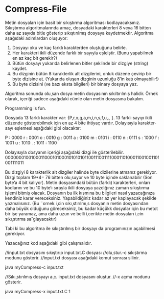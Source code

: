 # Compress-File

Metin dosyaları için basit bir sıkıştırma algoritması kodlayacaksınız. Sıkıştırma algoritmalarında amaç, dosyadaki karakterleri 8 veya 16 bitten daha az sayıda bitle gösterip sıkıştırılmış dosyaya kaydetmektir. Algoritma aşağıdaki adımlardan oluşuyor: 

1. Dosyayı oku ve kaç farklı karakterden oluştuğunu belirle. 
2. Her karakteri ikili düzende farklı bir sayıyla eşlelştir. (Bunu yapabilmek en az kaç bit gerekir?) 
3. Bütün dosyayı yukarıda belirlenen bitler şeklinde bir dizgiye (string) kaydet. 
4. Bu dizginin bütün 8 karakterlik alt dizgilerini, onluk düzene çevirip bir byte dizisine at. (Yukarıda oluşan dizginin uzunluğu 8’in katı olmayabilir!) 
5. Bu byte dizisini (ve bazı eksta bilgileri) bir binary dosyaya yaz. 

Algoritma sonunda olu¸san dosya metin dosyasının sıkıltırılmış halidir. Örnek olarak, içeriği sadece aşağıdaki cümle olan metin dosyasına bakalım. 

Programming is fun. 

Dosyada 13 farklı karakter var: {P,r,o,g,a,m,i,n,s,f,u,., }. 13 farklı sayıyı ikili düzende gösterebilmek için en az 4 bite ihtiyaç vardır. Dolayısıyla karakter-sayı eşlemesi aşağıdaki gibi olacaktır: 

P : 0000 r : 0001 o : 0010 g : 0011 a : 0100 m : 0101 i : 0110 n : 0111 s : 1000 f : 1001 u : 1010 . : 1011 : 1100 

Dolayısıyla dosyanın içeriği aşağıdaki dizgi ile gösterilebilir. 0000000100100011000101000101010101100111001111000110100011001001101001111011 

Bu dizgiyi 8 karakterlik alt dizgiler halinde byte dizilerine atmanız gerekiyor. Dizgi toplam 19*4= 76 bitten olu¸suyor ve 10 byte içinde saklanabilir (Son byte’a 4 bit kalıyor). Metin dosyasındaki bütün (farklı) karakterleri, onları kodlarını ve bu 10 byte’ı sırayla ikili dosyaya yazdığınız zaman sıkıştırma işlemi bitmiş olacak. Dosyanın bu ilk kısmına bu bilgileri nasıl yazacağınıza kendiniz karar vereceksiniz. Yapabildiğiniz kadar az yer kaplayacak şekilde yazmalısınız. (Bu ¨ornek i¸cin sıkı¸stırılmı¸s dosyanın metin dosyasından daha büyük olduğunu göreceksiniz, bu kadar küçükk dosyalar için bu metot bir işe yaramaz, ama daha uzun ve belli i¸cerikte metin dosyaları i¸cin sıkı¸stırma sa˘glayacaktır) 

Tabi ki bu algoritma ile sıkıştırılmış bir dosyayı da programınızın açabilmesi gerekiyor. 

Yazacağınız kod aşağıdaki gibi çalışmalıdır. 

//input.txt dosyasını sıkıştırıp input.txt.C dosyası 
//olu¸stur.-c sıkıştırma modunu gösterir. 
//input.txt dosyası aşağıdaki komut sonrası silinir. 

java myCompress-c input.txt 

//Sıkı¸stırılmış dosyayı a¸c. input.txt dosyasını oluştur. 
//-x açma modunu gösterir. 

java myCompress-x input.txt.C 1
